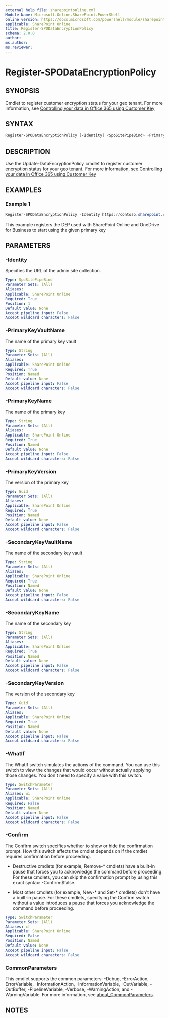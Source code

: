 ```yaml
---
external help file: sharepointonline.xml
Module Name: Microsoft.Online.SharePoint.PowerShell
online version: https://docs.microsoft.com/powershell/module/sharepoint-online/register-spodataencryptionpolicy
applicable: SharePoint Online
title: Register-SPODataEncryptionPolicy
schema: 2.0.0
author:
ms.author:
ms.reviewer:
---
```


# Register-SPODataEncryptionPolicy

## SYNOPSIS

Cmdlet to register customer encryption status for your geo tenant.
For more information, see [Controlling your data in Office 365 using Customer Key](https://docs.microsoft.com/microsoft-365/compliance/controlling-your-data-using-customer-key)

## SYNTAX

```powershell
Register-SPODataEncryptionPolicy [-Identity] <SpoSitePipeBind> -PrimaryKeyVaultName <string> -PrimaryKeyName <string> -PrimaryKeyVersion <guid> -SecondaryKeyVaultName <string>  -SecondaryKeyName <string> -SecondaryKeyVersion <guid> [-WhatIf] [-Confirm] [<CommonParameters>]
```

## DESCRIPTION

Use the Update-DataEncryptionPolicy cmdlet to register customer encryption status for your geo tenant.
For more information, see [Controlling your data in Office 365 using Customer Key](https://docs.microsoft.com/microsoft-365/compliance/controlling-your-data-using-customer-key)

## EXAMPLES

### Example 1

```powershell
Register-SPODataEncryptionPolicy -Identity https://contoso.sharepoint.com -PrimaryKeyVaultName <string> -PrimaryKeyName <string> -PrimaryKeyVersion <KeyVersion>
```

This example registers the DEP used with SharePoint Online and OneDrive for Business to start using the given primary key

## PARAMETERS

### -Identity

Specifies the URL of the admin site collection.

```yaml
Type: SpoSitePipeBind
Parameter Sets: (All)
Aliases:
Applicable: SharePoint Online
Required: True
Position: 1
Default value: None
Accept pipeline input: False
Accept wildcard characters: False
```

### -PrimaryKeyVaultName

The name of the primary key vault

```yaml
Type: String
Parameter Sets: (All)
Aliases:
Applicable: SharePoint Online
Required: True
Position: Named
Default value: None
Accept pipeline input: False
Accept wildcard characters: False
```

### -PrimaryKeyName

The name of the primary key

```yaml
Type: String
Parameter Sets: (All)
Aliases:
Applicable: SharePoint Online
Required: True
Position: Named
Default value: None
Accept pipeline input: False
Accept wildcard characters: False
```

### -PrimaryKeyVersion

The version of the primary key

```yaml
Type: Guid
Parameter Sets: (All)
Aliases:
Applicable: SharePoint Online
Required: True
Position: Named
Default value: None
Accept pipeline input: False
Accept wildcard characters: False
```

### -SecondaryKeyVaultName

The name of the secondary key vault

```yaml
Type: String
Parameter Sets: (All)
Aliases:
Applicable: SharePoint Online
Required: True
Position: Named
Default value: None
Accept pipeline input: False
Accept wildcard characters: False
```

### -SecondaryKeyName

The name of the secondary key

```yaml
Type: String
Parameter Sets: (All)
Aliases:
Applicable: SharePoint Online
Required: True
Position: Named
Default value: None
Accept pipeline input: False
Accept wildcard characters: False
```

### -SecondaryKeyVersion

The version of the secondary key

```yaml
Type: Guid
Parameter Sets: (All)
Aliases:
Applicable: SharePoint Online
Required: True
Position: Named
Default value: None
Accept pipeline input: False
Accept wildcard characters: False
```

### -WhatIf

The WhatIf switch simulates the actions of the command. You can use this switch to view the changes that would occur without actually applying those changes. You don't need to specify a value with this switch.

```yaml
Type: SwitchParameter
Parameter Sets: (All)
Aliases: wi
Applicable: SharePoint Online
Required: False
Position: Named
Default value: None
Accept pipeline input: False
Accept wildcard characters: False
```

### -Confirm

The Confirm switch specifies whether to show or hide the confirmation prompt. How this switch affects the cmdlet depends on if the cmdlet requires confirmation before proceeding.

- Destructive cmdlets (for example, Remove-\* cmdlets) have a built-in pause that forces you to acknowledge the command before proceeding. For these cmdlets, you can skip the confirmation prompt by using this exact syntax: -Confirm:$false.

- Most other cmdlets (for example, New-\* and Set-\* cmdlets) don't have a built-in pause. For these cmdlets, specifying the Confirm switch without a value introduces a pause that forces you acknowledge the command before proceeding.

```yaml
Type: SwitchParameter
Parameter Sets: (All)
Aliases: cf
Applicable: SharePoint Online
Required: False
Position: Named
Default value: None
Accept pipeline input: False
Accept wildcard characters: False
```

### CommonParameters

This cmdlet supports the common parameters: -Debug, -ErrorAction, -ErrorVariable, -InformationAction, -InformationVariable, -OutVariable, -OutBuffer, -PipelineVariable, -Verbose, -WarningAction, and -WarningVariable. For more information, see [about_CommonParameters](https://go.microsoft.com/fwlink/p/?LinkID=113216).

## NOTES
